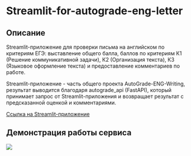 # Streamlit-for-autograde-eng-letter

## Описание

Streamlit-приложение для проверки письма на английском по критериям ЕГЭ: выставление общего балла, баллов по критериям К1 (Решение коммуникативной задачи), К2 (Организация текста), К3 (Языковое оформление текста) и предоставление комментариев по работе.

Streamlit-приложение - часть общего проекта AutoGrade-ENG-Writing, результат выводится благодаря autograde_api (FastAPI), который принимает запрос от Streamlit-приложения и возвращает результат с предсказанной оценкой и комментариями.

[Ссылка на Streamlit-приложение](https://app-for-autograde-eng-letter.streamlit.app)

## Демонстрация работы сервиса

![](https://github.com/Streamlit-for-autograde-eng-letter/how_the_app_works.gif)
